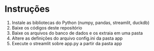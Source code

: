 # Instruções

1) Instale as bibliotecas do Python (numpy, pandas, streamlit, duckdb)
2) Baixe os códigos deste repositório
3) Baixe os arquivos do banco de dados e os extraia em uma pasta
4) Altere as definições do arquivo config.ini da pasta app
5) Execute o streamlit sobre app.py a partir da pasta app
